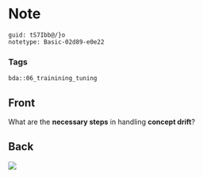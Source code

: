 # Note
```
guid: tS7Ibb@/}o
notetype: Basic-02d89-e0e22
```

### Tags
```
bda::06_trainining_tuning
```

## Front
What are the <b>necessary steps</b> in handling <b>concept
drift</b>?

## Back
<img src="paste-50fc35e786072698048ecac85af2f6ba852f24a1.jpg">
